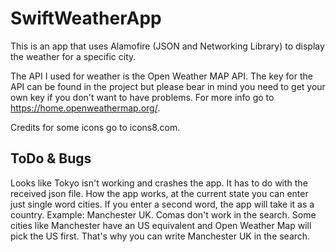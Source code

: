 # SwiftWeatherApp


This is an app that uses Alamofire (JSON and Networking Library) to display the weather for a specific city.

The API I used for weather is the Open Weather MAP API. The key for the API can be found in the project but please bear in mind you need to get your own key if you don't want to have problems. For more info go to https://home.openweathermap.org/.

Credits for some icons go to icons8.com.


## ToDo & Bugs

Looks like Tokyo isn't working and crashes the app. It has to do with the received json file.
How the app works, at the current state you can enter just single word cities. If you enter a second word, the app will take it as a country. Example: Manchester UK.
Comas don't work in the search.
Some cities like Manchester have an US equivalent and Open Weather Map will pick the US first. That's why you can write Manchester UK in the search.



